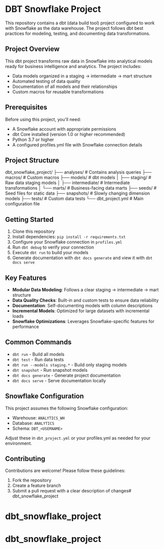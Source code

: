 # DBT Snowflake Project

This repository contains a dbt (data build tool) project configured to work with Snowflake as the data warehouse. The project follows dbt best practices for modeling, testing, and documenting data transformations.

## Project Overview

This dbt project transforms raw data in Snowflake into analytical models ready for business intelligence and analytics. The project includes:

- Data models organized in a staging -> intermediate -> mart structure
- Automated testing of data quality
- Documentation of all models and their relationships
- Custom macros for reusable transformations

## Prerequisites

Before using this project, you'll need:

- A Snowflake account with appropriate permissions
- dbt Core installed (version 1.0 or higher recommended)
- Python 3.7 or higher
- A configured profiles.yml file with Snowflake connection details

## Project Structure
dbt_snowflake_project/
├── analyses/ # Contains analysis queries
├── macros/ # Custom macros
├── models/ # dbt models
│ ├── staging/ # Raw data staging models
│ ├── intermediate/ # Intermediate transformations
│ └── marts/ # Business-facing data marts
├── seeds/ # Seed files for static data
├── snapshots/ # Slowly changing dimension models
├── tests/ # Custom data tests
└── dbt_project.yml # Main configuration file



## Getting Started

1. Clone this repository
2. Install dependencies: `pip install -r requirements.txt`
3. Configure your Snowflake connection in `profiles.yml`
4. Run `dbt debug` to verify your connection
5. Execute `dbt run` to build your models
6. Generate documentation with `dbt docs generate` and view it with `dbt docs serve`

## Key Features

- **Modular Data Modeling**: Follows a clear staging -> intermediate -> mart structure
- **Data Quality Checks**: Built-in and custom tests to ensure data reliability
- **Documentation**: Self-documenting models with column descriptions
- **Incremental Models**: Optimized for large datasets with incremental loads
- **Snowflake Optimizations**: Leverages Snowflake-specific features for performance

## Common Commands

- `dbt run` - Build all models
- `dbt test` - Run data tests
- `dbt run --models staging.*` - Build only staging models
- `dbt snapshot` - Run snapshot models
- `dbt docs generate` - Generate project documentation
- `dbt docs serve` - Serve documentation locally

## Snowflake Configuration

This project assumes the following Snowflake configuration:

- Warehouse: `ANALYTICS_WH`
- Database: `ANALYTICS`
- Schema: `DBT_<USERNAME>`

Adjust these in `dbt_project.yml` or your profiles.yml as needed for your environment.

## Contributing

Contributions are welcome! Please follow these guidelines:

1. Fork the repository
2. Create a feature branch
3. Submit a pull request with a clear description of changes# dbt_snowflake_project
# dbt_snowflake_project
# dbt_snowflake_project

